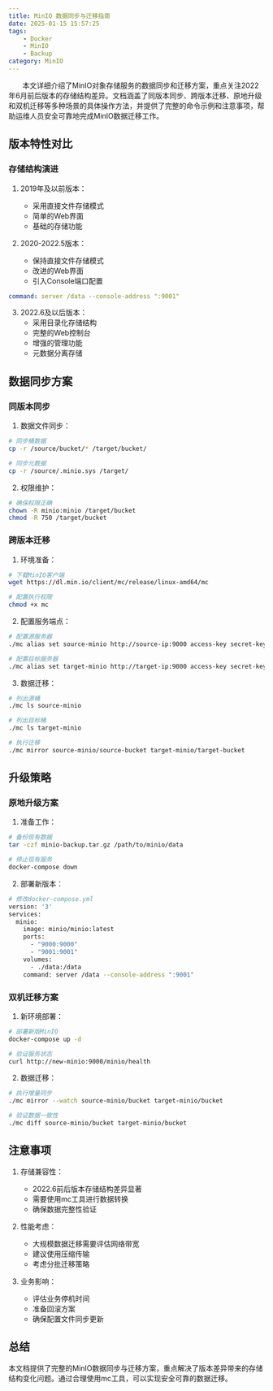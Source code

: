 ```yaml
---
title: MinIO 数据同步与迁移指南
date: 2025-01-15 15:57:25
tags:
    - Docker
    - MinIO
    - Backup
category: MinIO
---
```


&nbsp;&nbsp;&nbsp;&nbsp;&nbsp;&nbsp; 本文详细介绍了MinIO对象存储服务的数据同步和迁移方案，重点关注2022年6月前后版本的存储结构差异。文档涵盖了同版本同步、跨版本迁移、原地升级和双机迁移等多种场景的具体操作方法，并提供了完整的命令示例和注意事项，帮助运维人员安全可靠地完成MinIO数据迁移工作。

<!-- more -->


## 版本特性对比

### 存储结构演进

1. 2019年及以前版本：
   - 采用直接文件存储模式
   - 简单的Web界面
   - 基础的存储功能

2. 2020-2022.5版本：
   - 保持直接文件存储模式
   - 改进的Web界面
   - 引入Console端口配置
```yaml
command: server /data --console-address ":9001"
```

3. 2022.6及以后版本：
   - 采用目录化存储结构
   - 完整的Web控制台
   - 增强的管理功能
   - 元数据分离存储

## 数据同步方案

### 同版本同步

1. 数据文件同步：
```bash
# 同步桶数据
cp -r /source/bucket/* /target/bucket/

# 同步元数据
cp -r /source/.minio.sys /target/
```

2. 权限维护：
```bash
# 确保权限正确
chown -R minio:minio /target/bucket
chmod -R 750 /target/bucket
```

### 跨版本迁移

1. 环境准备：
```bash
# 下载MinIO客户端
wget https://dl.min.io/client/mc/release/linux-amd64/mc

# 配置执行权限
chmod +x mc
```

2. 配置服务端点：
```bash
# 配置源服务器
./mc alias set source-minio http://source-ip:9000 access-key secret-key

# 配置目标服务器
./mc alias set target-minio http://target-ip:9000 access-key secret-key
```

3. 数据迁移：
```bash
# 列出源桶
./mc ls source-minio

# 列出目标桶
./mc ls target-minio

# 执行迁移
./mc mirror source-minio/source-bucket target-minio/target-bucket
```

## 升级策略

### 原地升级方案

1. 准备工作：
```bash
# 备份现有数据
tar -czf minio-backup.tar.gz /path/to/minio/data

# 停止现有服务
docker-compose down
```

2. 部署新版本：
```bash
# 修改docker-compose.yml
version: '3'
services:
  minio:
    image: minio/minio:latest
    ports:
      - "9000:9000"
      - "9001:9001"
    volumes:
      - ./data:/data
    command: server /data --console-address ":9001"
```

### 双机迁移方案

1. 新环境部署：
```bash
# 部署新版MinIO
docker-compose up -d

# 验证服务状态
curl http://new-minio:9000/minio/health
```

2. 数据迁移：
```bash
# 执行增量同步
./mc mirror --watch source-minio/bucket target-minio/bucket

# 验证数据一致性
./mc diff source-minio/bucket target-minio/bucket
```

## 注意事项

1. 存储兼容性：
   - 2022.6前后版本存储结构差异显著
   - 需要使用mc工具进行数据转换
   - 确保数据完整性验证

2. 性能考虑：
   - 大规模数据迁移需要评估网络带宽
   - 建议使用压缩传输
   - 考虑分批迁移策略

3. 业务影响：
   - 评估业务停机时间
   - 准备回滚方案
   - 确保配置文件同步更新

## 总结

本文档提供了完整的MinIO数据同步与迁移方案，重点解决了版本差异带来的存储结构变化问题。通过合理使用mc工具，可以实现安全可靠的数据迁移。